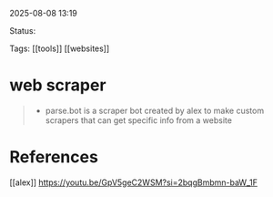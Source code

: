 
2025-08-08 13:19

Status:

Tags: [[tools]] [[websites]] 




# web scraper

>- parse.bot is a scraper bot created by alex to make custom scrapers that can get specific info from a website




# References
[[alex]] https://youtu.be/GpV5geC2WSM?si=2bqgBmbmn-baW_1F
